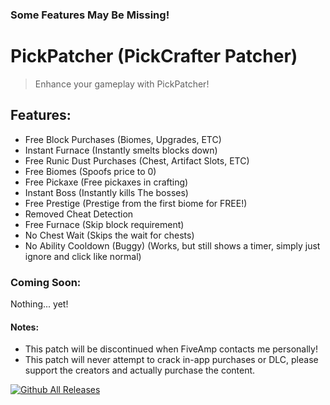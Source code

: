 ### Some Features May Be Missing!

# PickPatcher (PickCrafter Patcher)
> Enhance your gameplay with PickPatcher!

## Features:
* Free Block Purchases (Biomes, Upgrades, ETC)
* Instant Furnace (Instantly smelts blocks down)
* Free Runic Dust Purchases (Chest, Artifact Slots, ETC)
* Free Biomes (Spoofs price to 0)
* Free Pickaxe (Free pickaxes in crafting)
* Instant Boss (Instantly kills The bosses)
* Free Prestige (Prestige from the first biome for FREE!)
* Removed Cheat Detection
* Free Furnace (Skip block requirement)
* No Chest Wait (Skips the wait for chests)
* No Ability Cooldown (Buggy) (Works, but still shows a timer, simply just ignore and click like normal)


### Coming Soon:
Nothing... yet!



#### Notes: 
* This patch will be discontinued when FiveAmp contacts me personally!
* This patch will never attempt to crack in-app purchases or DLC, please support the creators and actually purchase the content.

[![Github All Releases](https://img.shields.io/github/downloads/ValenityGameTrainers/PickCrafter/total.svg)]()
